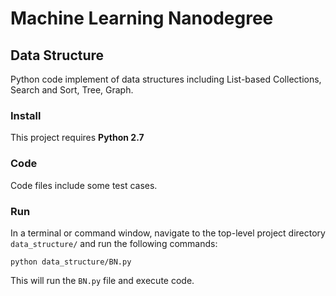# Machine Learning Nanodegree
## Data Structure

Python code implement of data structures including List-based Collections, Search and Sort, Tree, Graph.

### Install

This project requires **Python 2.7** 

### Code

Code files include some test cases.

### Run

In a terminal or command window, navigate to the top-level project directory `data_structure/` and run the following commands:

```python data_structure/BN.py```  

This will run the `BN.py` file and execute code.

